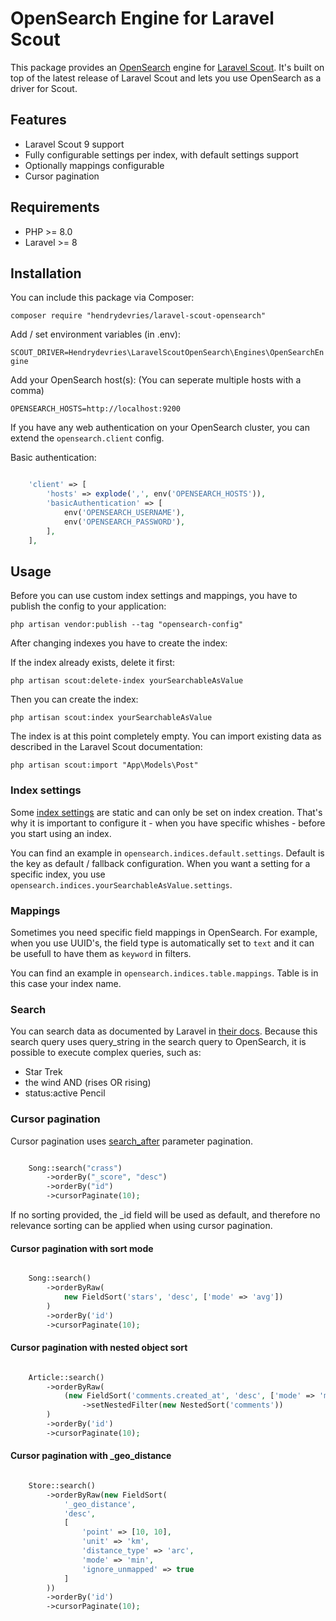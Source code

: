 # OpenSearch Engine for Laravel Scout

This package provides an [OpenSearch](https://opensearch.org/) engine for [Laravel Scout](https://laravel.com/docs/9.x/scout). It's built on top of the latest release of Laravel Scout and lets you use OpenSearch as a driver for Scout. 

## Features
- Laravel Scout 9 support
- Fully configurable settings per index, with default settings support
- Optionally mappings configurable
- Cursor pagination

## Requirements
- PHP >= 8.0
- Laravel >= 8

## Installation
You can include this package via Composer:

`composer require "hendrydevries/laravel-scout-opensearch"`

Add / set environment variables (in .env):

`SCOUT_DRIVER=Hendrydevries\LaravelScoutOpenSearch\Engines\OpenSearchEngine`

Add your OpenSearch host(s): (You can seperate multiple hosts with a comma)

`OPENSEARCH_HOSTS=http://localhost:9200`

If you have any web authentication on your OpenSearch cluster, you can extend the `opensearch.client` config.

Basic authentication:
```php

    'client' => [
        'hosts' => explode(',', env('OPENSEARCH_HOSTS')),
        'basicAuthentication' => [
            env('OPENSEARCH_USERNAME'),
            env('OPENSEARCH_PASSWORD'),
        ],
    ],

```

## Usage

Before you can use custom index settings and mappings, you have to publish the config to your application:

`php artisan vendor:publish --tag "opensearch-config"`

After changing indexes you have to create the index:

If the index already exists, delete it first:

`php artisan scout:delete-index yourSearchableAsValue`

Then you can create the index:

`php artisan scout:index yourSearchableAsValue`

The index is at this point completely empty. You can import existing data as described in the Laravel Scout documentation: 

`php artisan scout:import "App\Models\Post"`

### Index settings
Some [index settings](https://opensearch.org/docs/latest/opensearch/rest-api/index-apis/create-index/#index-settings) are static and can only be set on index creation. That's why it is important to configure it - when you have specific whishes - before you start using an index. 

You can find an example in `opensearch.indices.default.settings`. Default is the key as default / fallback configuration. When you want a setting for a specific index, you use `opensearch.indices.yourSearchableAsValue.settings`.

### Mappings
Sometimes you need specific field mappings in OpenSearch. For example, when you use UUID's, the field type is automatically set to `text` and it can be usefull to have them as `keyword` in filters. 

You can find an example in `opensearch.indices.table.mappings`. Table is in this case your index name. 

### Search
You can search data as documented by Laravel in [their docs](https://laravel.com/docs/9.x/scout#searching). Because this search query uses query_string in the search query to OpenSearch, it is possible to execute complex queries, such as:

- Star Trek
- the wind AND (rises OR rising)
- status:active Pencil

### Cursor pagination
Cursor pagination uses [search_after](https://opensearch.org/docs/latest/opensearch/search/paginate#the-search_after-parameter) parameter pagination.

```php

    Song::search("crass")
        ->orderBy("_score", "desc")
        ->orderBy("id")
        ->cursorPaginate(10);

```
If no sorting provided, the _id field will be used as default, and therefore no relevance sorting can be applied when using cursor pagination.

#### Cursor pagination with sort mode

```php

    Song::search()
        ->orderByRaw(
            new FieldSort('stars', 'desc', ['mode' => 'avg'])
        )
        ->orderBy('id')
        ->cursorPaginate(10);

```

#### Cursor pagination with nested object sort

```php

    Article::search()
        ->orderByRaw(
            (new FieldSort('comments.created_at', 'desc', ['mode' => 'max']))
                ->setNestedFilter(new NestedSort('comments'))
        )
        ->orderBy('id')
        ->cursorPaginate(10);

```

#### Cursor pagination with _geo_distance

```php

    Store::search()
        ->orderByRaw(new FieldSort(
            '_geo_distance',
            'desc',
            [
                'point' => [10, 10],
                'unit' => 'km',
                'distance_type' => 'arc',
                'mode' => 'min',
                'ignore_unmapped' => true
            ]
        ))
        ->orderBy('id')
        ->cursorPaginate(10);

```

